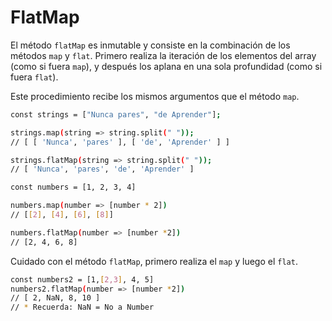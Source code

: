 # FlatMap

El método `flatMap` es inmutable y consiste en la combinación de los métodos `map` y `flat`. Primero realiza la iteración de los elementos del array (como si fuera `map`), y después los aplana en una sola profundidad (como si fuera `flat`).

Este procedimiento recibe los mismos argumentos que el método `map`.

``` bash
const strings = ["Nunca pares", "de Aprender"];

strings.map(string => string.split(" "));
// [ [ 'Nunca', 'pares' ], [ 'de', 'Aprender' ] ]

strings.flatMap(string => string.split(" "));
// [ 'Nunca', 'pares', 'de', 'Aprender' ]

const numbers = [1, 2, 3, 4]

numbers.map(number => [number * 2])
// [[2], [4], [6], [8]]

numbers.flatMap(number => [number *2])
// [2, 4, 6, 8]
```

Cuidado con el método `flatMap`, primero realiza el `map` y luego el `flat`.

``` bash
const numbers2 = [1,[2,3], 4, 5]
numbers2.flatMap(number => [number *2])
// [ 2, NaN, 8, 10 ]
// * Recuerda: NaN = No a Number
```
